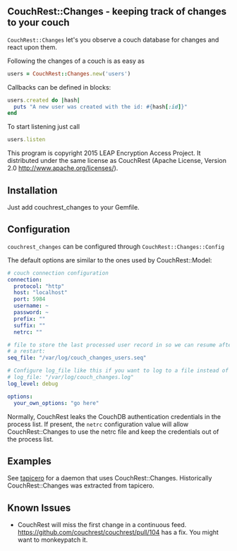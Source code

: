 CouchRest::Changes - keeping track of changes to your couch
------------------------------------------------------------

``CouchRest::Changes`` let's you observe a couch database for changes and react
upon them.

Following the changes of a couch is as easy as
```ruby
users = CouchRest::Changes.new('users')
```

Callbacks can be defined in blocks:
```ruby
users.created do |hash|
  puts "A new user was created with the id: #{hash[:id]}"
end
```

To start listening just call
```ruby
users.listen
```

This program is copyright 2015 LEAP Encryption Access Project. It
distributed under the same license as CouchRest (Apache License, Version 2.0
http://www.apache.org/licenses/).

Installation
---------------------

Just add couchrest_changes to your Gemfile.

Configuration
---------------------

``couchrest_changes`` can be configured through ``CouchRest::Changes::Config``

The default options are similar to the ones used by CouchRest::Model:


```yaml
# couch connection configuration
connection:
  protocol: "http"
  host: "localhost"
  port: 5984
  username: ~
  password: ~
  prefix: ""
  suffix: ""
  netrc: ""

# file to store the last processed user record in so we can resume after
# a restart:
seq_file: "/var/log/couch_changes_users.seq"

# Configure log_file like this if you want to log to a file instead of syslog:
# log_file: "/var/log/couch_changes.log"
log_level: debug

options:
  your_own_options: "go here"
```

Normally, CouchRest leaks the CouchDB authentication credentials in the process list. If present, the ``netrc`` configuration value will allow CouchRest::Changes to use the netrc file and keep the credentials out of the process list.

Examples
------------------------

See [tapicero](https://github.com/leapcode/tapicero) for a daemon that uses CouchRest::Changes. Historically CouchRest::Changes was extracted from tapicero.

Known Issues
-------------

* CouchRest will miss the first change in a continuous feed.
  https://github.com/couchrest/couchrest/pull/104 has a fix.
  You might want to monkeypatch it.
